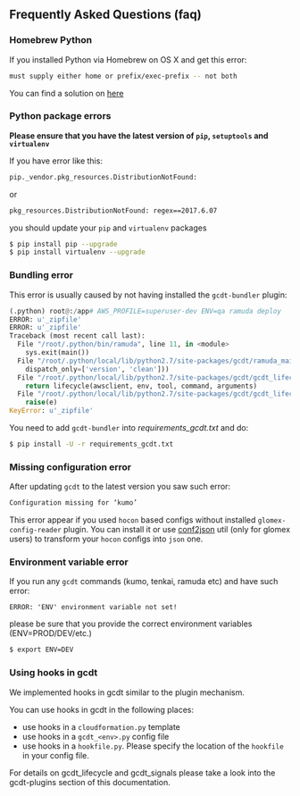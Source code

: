## Frequently Asked Questions (faq)


### Homebrew Python

If you installed Python via Homebrew on OS X and get this error:

``` bash
must supply either home or prefix/exec-prefix -- not both
```

You can find a solution on [here](http://stackoverflow.com/questions/24257803/distutilsoptionerror-must-supply-either-home-or-prefix-exec-prefix-not-both)

### Python package errors

**Please ensure that you have the latest version of `pip`, `setuptools` and `virtualenv`**

If you have error like this:
```bash
pip._vendor.pkg_resources.DistributionNotFound:
```
or
```bash
pkg_resources.DistributionNotFound: regex==2017.6.07
```
you should update your `pip` and `virtualenv` packages
```bash
$ pip install pip --upgrade
$ pip install virtualenv --upgrade
```

### Bundling error

This error is usually caused by not having installed the `gcdt-bundler` plugin:
```python
(.python) root@:/app# AWS_PROFILE=superuser-dev ENV=qa ramuda deploy
ERROR: u'_zipfile'
ERROR: u'_zipfile'
Traceback (most recent call last):
  File "/root/.python/bin/ramuda", line 11, in <module>
    sys.exit(main())
  File "/root/.python/local/lib/python2.7/site-packages/gcdt/ramuda_main.py", line 255, in main
    dispatch_only=['version', 'clean']))
  File "/root/.python/local/lib/python2.7/site-packages/gcdt/gcdt_lifecycle.py", line 195, in main
    return lifecycle(awsclient, env, tool, command, arguments)
  File "/root/.python/local/lib/python2.7/site-packages/gcdt/gcdt_lifecycle.py", line 142, in lifecycle
    raise(e)
KeyError: u'_zipfile'
```
You need to add `gcdt-bundler` into *requirements_gcdt.txt* and do:
```bash
$ pip install -U -r requirements_gcdt.txt
```

### Missing configuration error

After updating `gcdt` to the latest version you saw such error:
```bash
Configuration missing for ‘kumo’
```
This error appear if you used `hocon` based configs without installed `glomex-config-reader` plugin. You can install it or use [conf2json](http://sre-docs.glomex.cloud/glomex-config-reader/userguide/40_glomex_config_reader.html#command-conf2json) util (only for glomex users) to transform your `hocon` configs into `json` one.

### Environment variable error

If you run any `gcdt` commands (kumo, tenkai, ramuda etc) and have such error:
```
ERROR: 'ENV' environment variable not set!
```
please be sure that you provide the correct environment variables (ENV=PROD/DEV/etc.)
```bash
$ export ENV=DEV
```

### Using hooks in gcdt

We implemented hooks in gcdt similar to the plugin mechanism.

You can use hooks in gcdt in the following places:

* use hooks in a `cloudformation.py` template
* use hooks in a `gcdt_<env>.py` config file
* use hooks in a `hookfile.py`. Please specify the location of the `hookfile` in your config file.

For details on gcdt_lifecycle and gcdt_signals please take a look into the gcdt-plugins section of this documentation.
